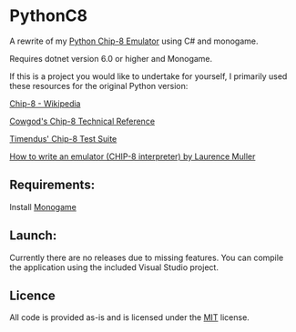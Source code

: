 # PythonC8
A rewrite of my [Python Chip-8 Emulator](https://github.com/probablyquill/PythonC8) using C# and monogame.

Requires dotnet version 6.0 or higher and Monogame.

If this is a project you would like to undertake for yourself, I primarily used these resources for the original Python version:

[Chip-8 - Wikipedia](https://en.wikipedia.org/wiki/CHIP-8)

[Cowgod's Chip-8 Technical Reference](http://devernay.free.fr/hacks/chip8/C8TECH10.HTM)

[Timendus' Chip-8 Test Suite](https://github.com/Timendus/chip8-test-suite)

[How to write an emulator (CHIP-8 interpreter) by Laurence Muller](https://multigesture.net/articles/how-to-write-an-emulator-chip-8-interpreter/)


## Requirements:
Install [Monogame](https://monogame.net/articles/getting_started/index.html)

## Launch:
Currently there are no releases due to missing features. You can compile the application using the included Visual Studio project.

## Licence
All code is provided as-is and is licensed under the [MIT](https://choosealicense.com/licenses/mit/) license.
